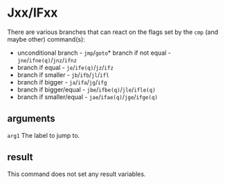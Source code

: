 Jxx/IFxx
========

There are various branches that can react on the flags set by the `cmp` (and maybe other) command(s):

* unconditional branch - `jmp`/`goto`* branch if not equal - `jne`/`ifne(q)`/`jnz`/`ifnz`
* branch if equal - `je`/`ife(q)`/`jz`/`ifz`
* branch if smaller - `jb`/`ifb`/`jl`/`ifl`
* branch if bigger - `ja`/`ifa`/`jg`/`ifg`
* branch if bigger/equal - `jbe`/`ifbe(q)`/`jle`/`ifle(q)`
* branch if smaller/equal - `jae`/`ifae(q)`/`jge`/`ifge(q)`

arguments
---------
`arg1` The label to jump to.

result
------
This command does not set any result variables.
